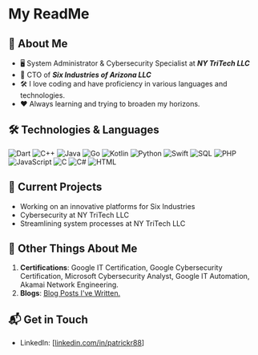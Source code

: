 # My ReadMe

## 🌟 About Me
- 🖥️ System Administrator & Cybersecurity Specialist at ***NY TriTech LLC***
- 🚀 CTO of ***Six Industries of Arizona LLC***
- 🛠️ I love coding and have proficiency in various languages and technologies.
- ❤️ Always learning and trying to broaden my horizons.

## 🛠️ Technologies & Languages

![Dart](https://img.shields.io/badge/-Dart-0175C2?style=flat-square&logo=dart)
![C++](https://img.shields.io/badge/-C++-00599C?style=flat-square&logo=c)
![Java](https://img.shields.io/badge/-Java-E34A86?style=flat-square&logo=java)
![Go](https://img.shields.io/badge/-Go-00ADD8?style=flat-square&logo=go)
![Kotlin](https://img.shields.io/badge/-Kotlin-0095D5?style=flat-square&logo=kotlin)
![Python](https://img.shields.io/badge/-Python-3776AB?style=flat-square&logo=python)
![Swift](https://img.shields.io/badge/-Swift-FA7343?style=flat-square&logo=swift)
![SQL](https://img.shields.io/badge/-SQL-4479A1?style=flat-square&logo=postgresql)
![PHP](https://img.shields.io/badge/-PHP-777BB4?style=flat-square&logo=php)
![JavaScript](https://img.shields.io/badge/-JavaScript-F7DF1E?style=flat-square&logo=javascript)
![C](https://img.shields.io/badge/-C-A8B9CC?style=flat-square&logo=c)
![C#](https://img.shields.io/badge/-C%23-239120?style=flat-square&logo=c-sharp)
![HTML](https://img.shields.io/badge/-HTML-E34F26?style=flat-square&logo=html5)

## 🔭 Current Projects
- Working on an innovative platforms for Six Industries
- Cybersecurity at NY TriTech LLC
- Streamlining system processes at NY TriTech LLC

## 📌 Other Things About Me
1. **Certifications**: Google IT Certification, Google Cybersecurity Certification, Microsoft Cybersecurity Analyst, Google IT Automation, Akamai Network Engineering.
2. **Blogs**: [Blog Posts I've Written.](https://www.nytritech.com/blog-2/)

## 📬 Get in Touch

- LinkedIn: [[linkedin.com/in/patrickr88](https://www.linkedin.com/in/patrickr88/)]

